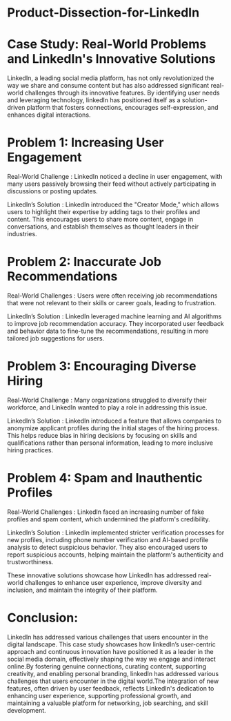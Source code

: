 # Product-Dissection-for-LinkedIn

# Case Study: Real-World Problems and LinkedIn's Innovative Solutions

LinkedIn, a leading social media platform, has not only revolutionized the way we share and consume content but has also addressed significant real-world challenges through its innovative features. By identifying user needs and leveraging technology, IinkedIn has positioned itself as a solution-driven platform that fosters connections, encourages self-expression, and enhances digital interactions.

# Problem 1: Increasing User Engagement

Real-World Challenge : LinkedIn noticed a decline in user engagement, with many users passively browsing their feed without actively participating in discussions or posting updates.

LinkedIn’s Solution : LinkedIn introduced the "Creator Mode," which allows users to highlight their expertise by adding tags to their profiles and content. This encourages users to share more content, engage in conversations, and establish themselves as thought leaders in their industries.

# Problem 2: Inaccurate Job Recommendations

Real-World Challenges : Users were often receiving job recommendations that were not relevant to their skills or career goals, leading to frustration.

LinkedIn’s Solution : LinkedIn leveraged machine learning and AI algorithms to improve job recommendation accuracy. They incorporated user feedback and behavior data to fine-tune the recommendations, resulting in more tailored job suggestions for users.

# Problem 3: Encouraging Diverse Hiring

Real-World Challenge : Many organizations struggled to diversify their workforce, and LinkedIn wanted to play a role in addressing this issue.

LinkedIn’s Solution : LinkedIn introduced a feature that allows companies to anonymize applicant profiles during the initial stages of the hiring process. This helps reduce bias in hiring decisions by focusing on skills and qualifications rather than personal information, leading to more inclusive hiring practices.

# Problem 4: Spam and Inauthentic Profiles

Real-World Challenges : LinkedIn faced an increasing number of fake profiles and spam content, which undermined the platform's credibility.

LinkedIn’s Solution : LinkedIn implemented stricter verification processes for new profiles, including phone number verification and AI-based profile analysis to detect suspicious behavior. They also encouraged users to report suspicious accounts, helping maintain the platform's authenticity and trustworthiness.

These innovative solutions showcase how LinkedIn has addressed real-world challenges to enhance user experience, improve diversity and inclusion, and maintain the integrity of their platform.

# Conclusion:

LinkedIn has addressed various challenges that users encounter in the digital landscape. This case study showcases how linkedIn’s user-centric approach and continuous innovation have positioned it as a leader in the social media domain, effectively shaping the way we engage and interact online.By fostering genuine connections, curating content, supporting creativity, and enabling personal branding, linkedIn has addressed various challenges that users encounter in the digital world.The integration of new features, often driven by user feedback, reflects LinkedIn's dedication to enhancing user experience, supporting professional growth, and maintaining a valuable platform for networking, job searching, and skill development.
